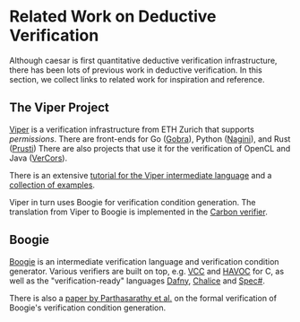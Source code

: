 # Related Work on Deductive Verification

Although caesar is first quantitative deductive verification infrastructure, there has been lots of previous work in deductive verification.
In this section, we collect links to related work for inspiration and reference.

## The Viper Project

[Viper](https://www.pm.inf.ethz.ch/research/viper.html) is a verification infrastructure from ETH Zurich that supports _permissions_.
There are front-ends for Go ([Gobra](https://www.pm.inf.ethz.ch/research/gobra.html)), Python ([Nagini](https://www.pm.inf.ethz.ch/research/nagini.html)), and Rust ([Prusti](https://www.pm.inf.ethz.ch/research/prusti.html))
There are also projects that use it for the verification of OpenCL and Java ([VerCors](https://vercors.ewi.utwente.nl/)).

There is an extensive [tutorial for the Viper intermediate language](http://viper.ethz.ch/tutorial/) and a [collection of examples](http://viper.ethz.ch/examples/).

Viper in turn uses Boogie for verification condition generation.
The translation from Viper to Boogie is implemented in the [Carbon verifier](https://github.com/viperproject/carbon/).

## Boogie

[Boogie](https://github.com/boogie-org/boogie) is an intermediate verification language and verification condition generator.
Various verifiers are built on top, e.g. [VCC](https://github.com/microsoft/vcc) and [HAVOC](https://www.microsoft.com/en-us/research/project/havoc) for C, as well as the "verification-ready" languages [Dafny](https://github.com/dafny-lang/dafny), [Chalice](https://www.microsoft.com/en-us/research/project/chalice) and [Spec#](https://www.microsoft.com/en-us/research/project/spec).

There is also a [paper by Parthasarathy et al.](https://arxiv.org/abs/2105.14381)  on the formal verification of Boogie's verification condition generation.
